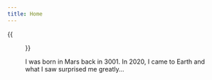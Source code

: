 ```yaml
---
title: Home
---
```


{{<figure src="https://www.vetopia.com.hk/media/wysiwyg/Cute_Puppy.PNG" title="Photo of me on my Mars Passport" width="450">}}

I was born in Mars back in 3001. In 2020, I came to Earth and what I saw surprised me greatly...